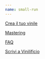 ```yaml
---
name: small-run
---
```


[Crea il tuo vinile](/)

[Mastering](/mastering/)

[FAQ](/faq/)

[Scrivi a Vinilificio](mailto:info@vinilificio.com)

